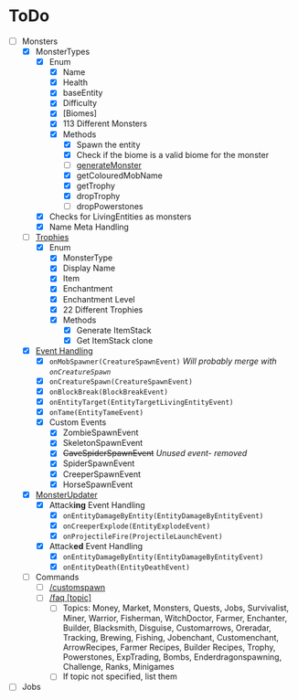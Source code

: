 # ToDo

- [ ] Monsters
  - [x] MonsterTypes
    - [x] Enum
      - [x] Name
      - [x] Health
      - [x] baseEntity
      - [x] Difficulty
      - [x] [Biomes]
      - [x] 113 Different Monsters
      - [x] Methods
        - [x] Spawn the entity
        - [x] Check if the biome is a valid biome for the monster
        - [ ] [generateMonster](https://github.com/nathank33/MonstersPlus/blob/master/src/me/coolade/monstersplus/monsters/MonsterList.java#L454)
        - [x] getColouredMobName
        - [x] getTrophy
        - [x] dropTrophy
        - [ ] dropPowerstones
    - [x] Checks for LivingEntities as monsters
    - [x] Name Meta Handling
  - [ ] [Trophies](https://github.com/nathank33/MonstersPlus/blob/master/src/me/coolade/monstersplus/monsters/MonsterList.java#L172)
    - [x] Enum
      - [x] MonsterType
      - [x] Display Name
      - [x] Item
      - [x] Enchantment
      - [x] Enchantment Level
      - [x] 22 Different Trophies
      - [x] Methods
        - [x] Generate ItemStack
        - [x] Get ItemStack clone
  - [x] [Event Handling](https://github.com/nathank33/MonstersPlus/blob/5d91cc42615335ca3ec4192cd26478ad45472d9b/src/me/coolade/monstersplus/monsters/MonsterListener.java)
    - [x] `onMobSpawner(CreatureSpawnEvent)` *Will probably merge with `onCreatureSpawn`*
    - [x] `onCreatureSpawn(CreatureSpawnEvent)`
    - [x] `onBlockBreak(BlockBreakEvent)`
    - [x] `onEntityTarget(EntityTargetLivingEntityEvent)`
    - [x] `onTame(EntityTameEvent)`
    - [x] Custom Events
      - [x] ZombieSpawnEvent
      - [x] SkeletonSpawnEvent
      - [x] ~~CaveSpiderSpawnEvent~~ *Unused event- removed*
      - [x] SpiderSpawnEvent
      - [x] CreeperSpawnEvent
      - [x] HorseSpawnEvent
  - [x] [MonsterUpdater](https://github.com/nathank33/MonstersPlus/blob/5d91cc42615335ca3ec4192cd26478ad45472d9b/src/me/coolade/monstersplus/monsters/MonsterUpdater.java)
    - [x] Attack**ing** Event Handling
      - [x] `onEntityDamageByEntity(EntityDamageByEntityEvent)`
      - [x] `onCreeperExplode(EntityExplodeEvent)`
      - [x] `onProjectileFire(ProjectileLaunchEvent)`
    - [x] Attack**ed** Event Handling
      - [x] `onEntityDamageByEntity(EntityDamageByEntityEvent)`
      - [x] `onEntityDeath(EntityDeathEvent)`
  - [ ] Commands
    - [ ] [/customspawn](https://github.com/nathank33/MonstersPlus/blob/master/src/me/coolade/monstersplus/monsters/MonsterSpawnCommand.java)
    - [ ] [/faq [topic]](https://github.com/nathank33/MonstersPlus/blob/master/src/me/coolade/monstersplus/FAQ.java)
      - [ ] Topics: Money, Market, Monsters, Quests, Jobs, Survivalist, Miner, Warrior, Fisherman, WitchDoctor, Farmer, Enchanter, Builder, Blacksmith, Disguise, Customarrows, Oreradar, Tracking, Brewing, Fishing, Jobenchant, Customenchant, ArrowRecipes, Farmer Recipes, Builder Recipes, Trophy, Powerstones, ExpTrading, Bombs, Enderdragonspawning, Challenge, Ranks, Minigames
      - [ ] If topic not specified, list them
- [ ] Jobs
